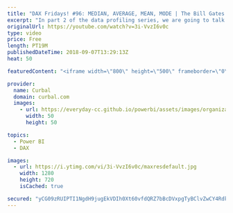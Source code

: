 ```yaml
---
title: "DAX Fridays! #96: MEDIAN, AVERAGE, MEAN, MODE | The Bill Gates Effect"
excerpt: "In part 2 of the data profiling series, we are going to talk about MEAN, AVERAGE, MODE AND MEDIAN and try to explain them with a story, what I call the Bill Gates Effect.  Main topics?  Is average a good measure ? When is average a bad metric to use? Calculate median Calculate mode.  Here is the website"
originalUrl: https://youtube.com/watch?v=3i-VvzI6v0c
type: video
price: Free
length: PT19M
publishedDateTime: 2018-09-07T13:29:13Z
heat: 50

featuredContent: "<iframe width=\"800\" height=\"500\" frameborder=\"0\" src=\"https://www.youtube.com/embed/3i-VvzI6v0c\" allow=\"accelerometer; autoplay; encrypted-media; gyroscope; picture-in-picture\" allowfullscreen></iframe>"

provider:
  name: Curbal
  domain: curbal.com
  images:
    - url: https://everyday-cc.github.io/powerbi/assets/images/organizations/curbal.com-50x50.jpg
      width: 50
      height: 50

topics:
  - Power BI
  - DAX

images:
  - url: https://i.ytimg.com/vi/3i-VvzI6v0c/maxresdefault.jpg
    width: 1280
    height: 720
    isCached: true

secured: "yCG09zRUIPTI1NgdH9jugEkVDIh0Xt60vfdQRZ7bBcDVxpgTyBClvZwCY4Rdk6U3FfiZz8rLv/xQJYtD1ytpNkTmhL0zNPBXKQKvuOLtJXNLb+l+ZK59cYYfw+SX/9by7+vVmhxF/Yjm7qRrTq66qzyrgjO0uEhtiYqSldvxnMcF3JFX6+/jU5WtrHB0rGeknYxuVWVLVGYSTRdoAn7SI4o97/h9kEUvcorRSBvBijqcRpmcYis+0i5lyRjxl5oMII/XdIvB/sZMrFZSnrov3y17XrhhM/wO5cV0umA/fKUvzSn0CCcLxcnHaZ59Zq+ij7DQzQtRxSBnLpwVuTC26OCx2xIHjDA/49jPfwtcF+/0iy+oqnqd3vNn8rAvsPDTL7vAT8s99eZGWgFSmuXUNU0sas9PidbkAVJV7Ctt6Dg=;28+GAqEs+fl1kI9qI+NyaQ=="
---
```


